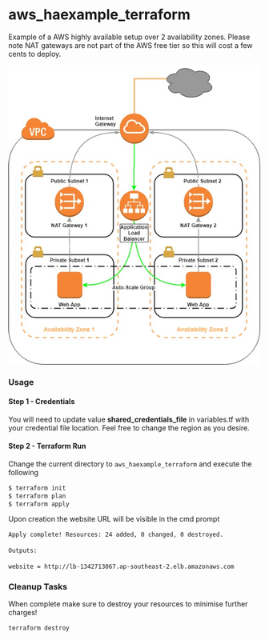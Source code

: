 # aws_haexample_terraform
Example of a AWS highly available setup over 2 availability zones. Please note NAT gateways are not part of the AWS free tier so this will cost a few cents to deploy.

![Image](assets/haexample_diagram.jpg)

### Usage
#### Step 1 - Credentials
You will need to update value **shared_credentials_file** in variables.tf with your credential file location. Feel free to change the region as you desire.

#### Step 2 - Terraform Run
Change the current directory to `aws_haexample_terraform` and execute the following  
```
$ terraform init
$ terraform plan
$ terraform apply
```

Upon creation the website URL will be visible in the cmd prompt 

```
Apply complete! Resources: 24 added, 0 changed, 0 destroyed.

Outputs:

website = http://lb-1342713067.ap-southeast-2.elb.amazonaws.com
```

### Cleanup Tasks
When complete make sure to destroy your resources to minimise further charges!

```
terraform destroy
```